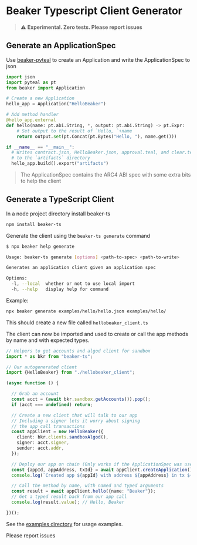 # Beaker Typescript Client Generator

> :warning: **Experimental. Zero tests. Please report issues**

## Generate an ApplicationSpec

Use [beaker-pyteal](https://github.com/algorand-devrel/beaker) to create an Application and write the ApplicationSpec to json

```py
import json
import pyteal as pt
from beaker import Application

# Create a new Application
hello_app = Application("HelloBeaker")

# Add method handler
@hello_app.external
def hello(name: pt.abi.String, *, output: pt.abi.String) -> pt.Expr:
    # Set output to the result of `Hello, `+name
    return output.set(pt.Concat(pt.Bytes("Hello, "), name.get()))

if __name__ == "__main__":
  # Writes contract.json, HelloBeaker.json, approval.teal, and clear.teal 
  # to the `artifacts` directory
  hello_app.build().export("artifacts")
```

> The ApplicationSpec contains the ARC4 ABI spec with some extra bits to help the client

## Generate a TypeScript Client

In a node project directory install beaker-ts
```sh
npm install beaker-ts
```

Generate the client using the `beaker-ts generate` command

```sh
$ npx beaker help generate

Usage: beaker-ts generate [options] <path-to-spec> <path-to-write>

Generates an application client given an application spec

Options:
  -l, --local  whether or not to use local import
  -h, --help   display help for command
```

Example:
```sh
npx beaker generate examples/hello/hello.json examples/hello/
```

This should create a new file called `hellobeaker_client.ts`

The client can now be imported and used to create or call the app methods by name and with expected types.

```ts
// Helpers to get accounts and algod client for sandbox
import * as bkr from "beaker-ts";

// Our autogenerated client
import {HelloBeaker} from "./hellobeaker_client";

(async function () {

  // Grab an account
  const acct = (await bkr.sandbox.getAccounts()).pop();
  if (acct === undefined) return;

  // Create a new client that will talk to our app
  // Including a signer lets it worry about signing
  // the app call transactions 
  const appClient = new HelloBeaker({
    client: bkr.clients.sandboxAlgod(),
    signer: acct.signer,
    sender: acct.addr,
  });

  // Deploy our app on chain (Only works if the ApplicationSpec was used to generate the client)
  const {appId, appAddress, txId} = await appClient.createApplication();
  console.log(`Created app ${appId} with address ${appAddress} in tx ${txId}`);

  // Call the method by name, with named and typed arguments
  const result = await appClient.hello({name: "Beaker"});
  // Get a typed result back from our app call
  console.log(result.value); // Hello, Beaker

})();
```

See the [examples directory](https://github.com/algorand-devrel/beaker-ts/tree/master/examples) for usage examples.

Please report issues
